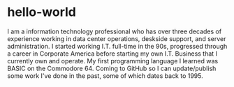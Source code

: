 # hello-world
I am a information technology professional who has over three decades of experience working in data center operations, deskside support, and server administration. I started working I.T. full-time in the 90s, progressed through a career in Corporate America before starting my own I.T. Business that I currently own and operate.
My first programming language I learned was BASIC on the Commodore 64. Coming to GitHub so I can update/publish some work I've done in the past, some of which dates back to 1995.
